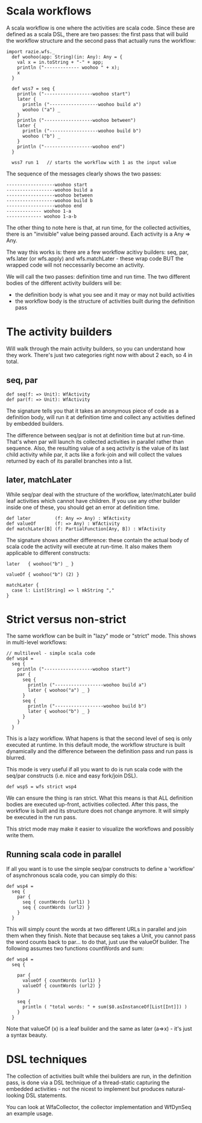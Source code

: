 Scala workflows
==================

A scala workflow is one where the activities are scala code. Since these are defined as a scala DSL, there are two passes: the first pass that will build the workflow structure and the second pass that actually runs the workflow:

    import razie.wfs._
      def woohoo(app: String)(in: Any): Any = {
        val x = in.toString + "-" + app;
        println ("------------- woohoo " + x);
        x
      }

      def wss7 = seq {
        println ("------------------woohoo start")
        later {
          println ("------------------woohoo build a")
          woohoo ("a") _
        }
        println ("------------------woohoo between")
        later {
          println ("------------------woohoo build b")
          woohoo ("b") _
        }
        println ("------------------woohoo end")
      }

      wss7 run 1   // starts the workflow with 1 as the input value

 
The sequence of the messages clearly shows the two passes:

    ------------------woohoo start
    ------------------woohoo build a
    ------------------woohoo between
    ------------------woohoo build b
    ------------------woohoo end
    ------------- woohoo 1-a
    ------------- woohoo 1-a-b

The other thing to note here is that, at run time, for the collected activities, there is an "invisible" value being passed around. Each activity is a Any => Any.

The way this works is: there are a few workflow acitivy builders: seq, par, wfs.later (or wfs.apply) and wfs.matchLater - these wrap code BUT the wrapped code will not neccessarily become an activity.

We will call the two passes: definition time and run time. The two different bodies of the different activity builders will be:
* the definition body is what you see and it may or may not build activities
* the workflow body is the structure of activities built during the definition pass


The activity builders
==============

Will walk through the main activity builders, so you can understand how they work. There's just two categories right now with about 2 each, so 4 in total.


seq, par
-----------

    def seq(f: => Unit): WfActivity
    def par(f: => Unit): WfActivity

The signature tells you that it takes an anonymous piece of code as a definition body, will run it at definition time and collect any activities defined by embedded builders.

The difference between seq/par is not at definition time but at run-time. That's when par will launch its collected activities in parallel rather than sequence. Also, the resulting value of a seq activity is the value of its last child activity while par, it acts like a fork-join and will collect the values returned by each of its parallel branches into a list.


later, matchLater
-----------------

While seq/par deal with the structure of the workflow, later/matchLater build leaf activities which cannot have children. If you use any other builder inside one of these, you should get an error at definition time.

    def later         (f: Any => Any) : WfActivity 
    def valueOf       (f: => Any) : WfActivity 
    def matchLater[B] (f: PartialFunction[Any, B]) : WfActivity

The signature shows another difference: these contain the actual body of scala code the activity will execute at run-time. It also makes them applicable to different constructs:

    later   { woohoo("b") _ }

    valueOf { woohoo("b") (2) }

    matchLater {
      case l: List[String] => l mkString ","
    }


Strict versus non-strict
========================

The same workflow can be built in "lazy" mode or "strict" mode. This shows in multi-level workflows:

    // multilevel - simple scala code
    def wsp4 =
      seq {
        println ("------------------woohoo start")
        par {
          seq {
            println ("------------------woohoo build a")
            later { woohoo("a") _ }
          }
          seq {
            println ("------------------woohoo build b")
            later { woohoo("b") _ }
          }
        }
      }
        
This is a lazy workflow. What hapens is that the second level of seq is only executed at runtime. In this default mode, the workflow structure is built dynamically and the difference between the definition pass and run pass is blurred.

This mode is very useful if all you want to do is run scala code with the seq/par constructs (i.e. nice and easy fork/join DSL).

    def wsp5 = wfs strict wsp4

We can ensure the thing is ran strict. What this means is that ALL definition bodies are executed up-front, activities collected. After this pass, the workflow is built and its structure does not change anymore. It will simply be executed in the run pass. 

This strict mode may make it easier to visualize the workflows and possibly write them.


Running scala code in parallel
------------------------------

If all you want is to use the simple seq/par constructs to define a 'workflow' of asynchronous scala code, you can simply do this:

    def wsp4 =
      seq {
        par {
          seq { countWords (url1) }
          seq { countWords (url2) }
        }
      }
        
This will simply count the words at two different URLs in parallel and join them when they finish. Note that because seq takes a Unit, you cannot pass the word counts back to par... to do that, just use the valueOf builder. The following assumes two functions countWords and sum:

    def wsp4 =
      seq {

        par {
          valueOf { countWords (url1) }
          valueOf { countWords (url2) }
        }

        seq {
          println ( "total words: " + sum($0.asInstanceOf[List[Int]]) )
        }
      }
        
Note that valueOf (x) is a leaf builder and the same as later (a=>x) - it's just a syntax beauty.


DSL techniques
==================

The collection of activities built while thei builders are run, in the definition pass, is done via a DSL technique of a thread-static capturing the embedded activities - not the nicest to implement but produces natural-looking DSL statements.

You can look at WfaCollector, the collector implementation and WfDynSeq an example usage.


